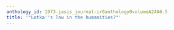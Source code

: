 ```yaml
---
anthology_id: 1973.jasis_journal-ir0anthology0volumeA24A6.5
title: '"Lotka''s law in the humanities?"'
---
```

